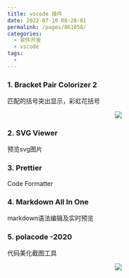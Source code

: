 ```yaml
---
title: vscode 插件
date: 2022-07-10 08:28:01
permalink: /pages/861058/
categories:
  - 软件开发
  - vscode
tags:
  - 
---
```


### 1. Bracket Pair Colorizer 2

匹配的括号突出显示，彩虹花括号

<div align="center">
    <img src="https://gcore.jsdelivr.net/gh/GuoLiBin6/images/tech-blog/bracket_pair_colorizer.png">
</div>

### 2. SVG Viewer

预览svg图片

### 3. Prettier

Code Formatter

### 4. Markdown All In One

markdown语法编辑及实时预览

### 5. polacode -2020

代码美化截图工具

<div align="center">
    <img src="https://gcore.jsdelivr.net/gh/GuoLiBin6/images/tech-blog/polacode_2020.png" />
</div>
